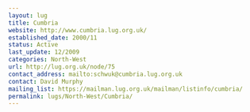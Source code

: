 ```yaml
---
layout: lug
title: Cumbria
website: http://www.cumbria.lug.org.uk/
established_date: 2000/11
status: Active
last_update: 12/2009
categories: North-West
url: http://lug.org.uk/node/75
contact_address: mailto:schwuk@cumbria.lug.org.uk
contact: David Murphy
mailing_list: https://mailman.lug.org.uk/mailman/listinfo/cumbria/
permalink: lugs/North-West/Cumbria/
---
```

